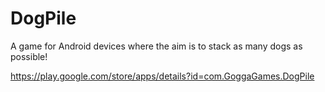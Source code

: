# DogPile

A game for Android devices where the aim is to stack as many dogs as possible!

https://play.google.com/store/apps/details?id=com.GoggaGames.DogPile
